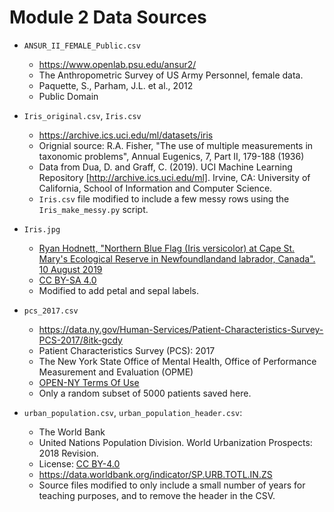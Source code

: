 # Module 2 Data Sources

- `ANSUR_II_FEMALE_Public.csv`
   - https://www.openlab.psu.edu/ansur2/
   - The Anthropometric Survey of US Army Personnel, female data.
   - Paquette, S., Parham, J.L. et al., 2012
   - Public Domain

-  `Iris_original.csv`, `Iris.csv`
   - https://archive.ics.uci.edu/ml/datasets/iris
   - Orignial source: R.A. Fisher, "The use of multiple measurements in taxonomic problems", Annual Eugenics, 7, Part II, 179-188 (1936)
   - Data from Dua, D. and Graff, C. (2019). UCI Machine Learning Repository [http://archive.ics.uci.edu/ml]. Irvine, CA: University of California, School of Information and Computer Science.  
   - `Iris.csv` file modified to include a few messy rows using the `Iris_make_messy.py` script.

- `Iris.jpg`
   - [Ryan Hodnett, "Northern Blue Flag (Iris versicolor) at Cape St. Mary's Ecological Reserve in Newfoundlandand labrador, Canada". 10 August 2019](https://commons.wikimedia.org/wiki/File:Northern_Blue_Flag_(Iris_versicolor)_-_Cape_St._Mary%27s_Ecological_Reserve,_Newfoundland_2019-08-10_(01).jpg)
   - [CC BY-SA 4.0](https://creativecommons.org/licenses/by-sa/4.0/deed.en)
   - Modified to add petal and sepal labels.

- `pcs_2017.csv`
   - https://data.ny.gov/Human-Services/Patient-Characteristics-Survey-PCS-2017/8itk-gcdy
   - Patient Characteristics Survey (PCS): 2017
   - The New York State Office of Mental Health, Office of Performance Measurement and Evaluation (OPME)
   - [OPEN-NY Terms Of Use](https://data.ny.gov/dataset/OPEN-NY-Terms-Of-Use/77gx-ii52)
   - Only a random subset of 5000 patients saved here. 

- `urban_population.csv`, `urban_population_header.csv`:
   - The World Bank
   - United Nations Population Division. World Urbanization Prospects: 2018 Revision.
   - License: [CC BY-4.0](https://datacatalog.worldbank.org/public-licenses#cc-by)
   - https://data.worldbank.org/indicator/SP.URB.TOTL.IN.ZS
   - Source files modified to only include a small number of years for teaching purposes, and to remove the header in the CSV.
